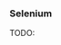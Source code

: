 ### Selenium

TODO:

<!-- For `context` and `options` paremeters see [axe-core API documentation](https://github.com/dequelabs/axe-core/blob/develop/doc/API.md#api-name-axerun).

Remote testing:

```python
from selenium import webdriver
from axe_core_python.selenium import Axe
from pathlib import Path
import json

desired_caps = {
            'platform' : "win10",
            'browserName' : "chrome",
            'version' :  "67.0",
            "resolution": "1024x768",
            "name": "LambdaTest python google search test ",
            "build": "LambdaTest python google search build",
            "network": True,
            "video": False,
            "visual": False,
            "console": False,
        }

# remote Chrome browser on [lambdatest.com](https://www.lambdatest.com)
driver = webdriver.Remote(
            desired_capabilities=desired_caps,
            command_executor=f"https://{LAMBDATEST_USERNAME}:{LAMBDATEST_ACCESS_TOKEN}@hub.lambdatest.com/wd/hub"
        )
driver.get("https://www.google.com")

axe = Axe()

# run test only on element with `id="user-content"`
result = axe.run(driver, context="#user-content")

# save issues only
violations_json = json.dumps(result['violations], indent=2)
Path('violations.json').write_text(violations_json, encoding='utf8')
```



### Playwright

TODO:

Async function to test webpage for color contrast issues only:

```python
from playwright.async_api import async_playwright
from axe_core_python.async_playwright import Axe

axe = Axe()

async def test_color_contrast(url: str) -> dict:
    async with sync_playwright() as playwright:
        browser = await playwright.chromium.launch()
        page = await browser.new_page()
        await page.goto(url)
        result = await axe.run(page, options={'runOnly': 'color-contrast'})
        await browser.close()
        return result['violations']
```
https://camo.githubusercontent.com/41415ee92389d5dd1a36783f3f230a67aa8a9cd64a36f324719bf7011e8f0513/68747470733a2f2f696d672e736869656c64732e696f2f707970692f762f6178652d73656c656e69756d2d707974686f6e2e737667 -->